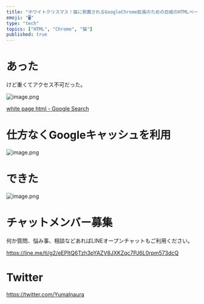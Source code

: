 ```yaml
---
title: "ホワイトクリスマス！猫に邪魔されるGoogleChrome拡張のための白紙のHTMLページってないの？"
emoji: "🖥"
type: "tech"
topics: ["HTML", "Chrome", "猫"]
published: true
---
```


# あった

けど重くてアクセス不可だった。

![image.png](https://qiita-image-store.s3.amazonaws.com/0/89618/85612a93-4338-46eb-be84-0374f6267bf1.png)

[white page html - Google Search](https://www.google.co.jp/search?q=white+page+html&oq=white+page+html&aqs=chrome..69i57.8122j0j9&sourceid=chrome&ie=UTF-8)


# 仕方なくGoogleキャッシュを利用

![image.png](https://qiita-image-store.s3.amazonaws.com/0/89618/c582e3f3-a639-6b1f-856c-9e9f4ff77687.png)

# できた

![image.png](https://qiita-image-store.s3.amazonaws.com/0/89618/beb66c2f-b97a-4cba-70a4-978ea8046b76.png)









<!-- Update From Qiita API -->

# チャットメンバー募集


何か質問、悩み事、相談などあればLINEオープンチャットもご利用ください。

https://line.me/ti/g2/eEPltQ6Tzh3pYAZV8JXKZqc7PJ6L0rpm573dcQ





# Twitter


https://twitter.com/YumaInaura


<!-- Update From Qiita API -->


